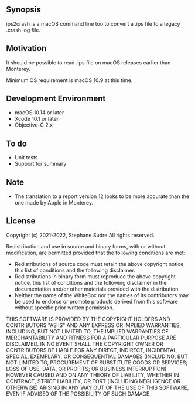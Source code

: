 ## Synopsis

ips2crash is a macOS command line too to convert a .ips file to a legacy .crash log file.

## Motivation

It should be possible to read .ips file on macOS releases earlier than Monterey.

Minimum OS requirement is macOS 10.9 at this time.

## Development Environment

- macOS 10.14 or later
- Xcode 10.1 or later
- Objective-C 2.x

## To do

- Unit tests
- Support for summary

## Note

- The translation to a report version 12 looks to be more accurate than the one made by Apple in Monterey.

## License

 Copyright (c) 2021-2022, Stephane Sudre
 All rights reserved.
 
 Redistribution and use in source and binary forms, with or without modification, are permitted provided that the following conditions are met:
 
 - Redistributions of source code must retain the above copyright notice, this list of conditions and the following disclaimer.
 - Redistributions in binary form must reproduce the above copyright notice, this list of conditions and the following disclaimer in the documentation and/or other materials provided with the distribution.
 - Neither the name of the WhiteBox nor the names of its contributors may be used to endorse or promote products derived from this software without specific prior written permission.
 
 THIS SOFTWARE IS PROVIDED BY THE COPYRIGHT HOLDERS AND CONTRIBUTORS "AS IS" AND ANY EXPRESS OR IMPLIED WARRANTIES, INCLUDING, BUT NOT LIMITED TO, THE IMPLIED WARRANTIES OF MERCHANTABILITY AND FITNESS FOR A PARTICULAR PURPOSE ARE DISCLAIMED.  IN NO EVENT SHALL THE COPYRIGHT OWNER OR CONTRIBUTORS BE LIABLE FOR ANY DIRECT, INDIRECT, INCIDENTAL, SPECIAL, EXEMPLARY, OR CONSEQUENTIAL DAMAGES (INCLUDING, BUT NOT LIMITED TO, PROCUREMENT OF SUBSTITUTE GOODS OR SERVICES; LOSS OF USE, DATA, OR PROFITS; OR BUSINESS INTERRUPTION) HOWEVER CAUSED AND ON ANY THEORY OF LIABILITY, WHETHER IN CONTRACT, STRICT LIABILITY, OR TORT (INCLUDING NEGLIGENCE OR OTHERWISE) ARISING IN ANY WAY OUT OF THE USE OF THIS SOFTWARE, EVEN IF ADVISED OF THE POSSIBILITY OF SUCH DAMAGE.
